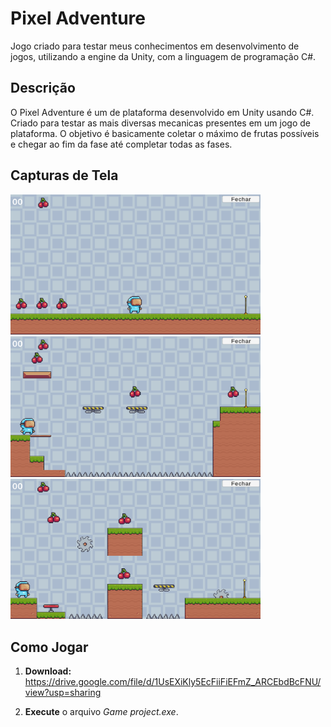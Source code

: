 # Pixel Adventure

Jogo criado para testar meus conhecimentos em desenvolvimento de jogos, utilizando a engine da Unity, com a linguagem de programação C#.

## Descrição

O Pixel Adventure é um de plataforma desenvolvido em Unity usando C#. Criado para testar as mais diversas mecanicas presentes em um jogo de plataforma. O objetivo é basicamente coletar o máximo de frutas possíveis e chegar ao fim da fase até completar todas as fases.

## Capturas de Tela

<img src="./Screenshots/Image1.png" alt="Application" width="400"/>

<img src="./Screenshots/Image2.png" alt="Application" width="400"/>

<img src="./Screenshots/Image3.png" alt="Application" width="400"/>

## Como Jogar

1. **Download:** https://drive.google.com/file/d/1UsEXiKly5EcFiiFiEFmZ_ARCEbdBcFNU/view?usp=sharing

2. **Execute** o arquivo *Game project.exe*.